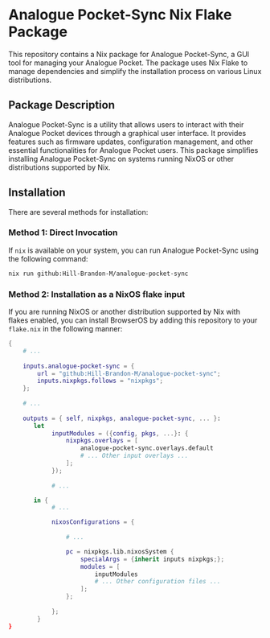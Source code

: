 # Analogue Pocket-Sync Nix Flake Package

This repository contains a Nix package for Analogue Pocket-Sync, a GUI tool for managing your Analogue Pocket. The package uses Nix Flake to manage dependencies and simplify the installation process on various Linux distributions.

## Package Description

Analogue Pocket-Sync is a utility that allows users to interact with their Analogue Pocket devices through a graphical user interface. It provides features such as firmware updates, configuration management, and other essential functionalities for Analogue Pocket users. This package simplifies installing Analogue Pocket-Sync on systems running NixOS or other distributions supported by Nix.

## Installation

There are several methods for installation:

### Method 1: Direct Invocation
If `nix` is available on your system, you can run Analogue Pocket-Sync using the following command:
```bash
nix run github:Hill-Brandon-M/analogue-pocket-sync
```

### Method 2: Installation as a NixOS flake input
If you are running NixOS or another distribution supported by Nix with flakes enabled, you can install BrowserOS by adding this repository to your `flake.nix` in the following manner:
```nix
{
    # ...
    
    inputs.analogue-pocket-sync = {
        url = "github:Hill-Brandon-M/analogue-pocket-sync";
        inputs.nixpkgs.follows = "nixpkgs";
    };
    
    # ...
    
    outputs = { self, nixpkgs, analogue-pocket-sync, ... }:
       let
            inputModules = ({config, pkgs, ...}: {
                nixpkgs.overlays = [ 
                    analogue-pocket-sync.overlays.default 
                    # ... Other input overlays ...
                ];
            });
          
            # ...

       in {
            # ...

            nixosConfigurations = {
                
                # ...

                pc = nixpkgs.lib.nixosSystem {
                    specialArgs = {inherit inputs nixpkgs;};
                    modules = [
                        inputModules
                        # ... Other configuration files ...
                    ];
                };
            
            };
        }
}

```
